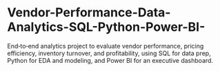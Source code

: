 # Vendor-Performance-Data-Analytics-SQL-Python-Power-BI-
End‑to‑end analytics project to evaluate vendor performance, pricing efficiency, inventory turnover, and profitability, using SQL for data prep, Python for EDA and modeling, and Power BI for an executive dashboard.
